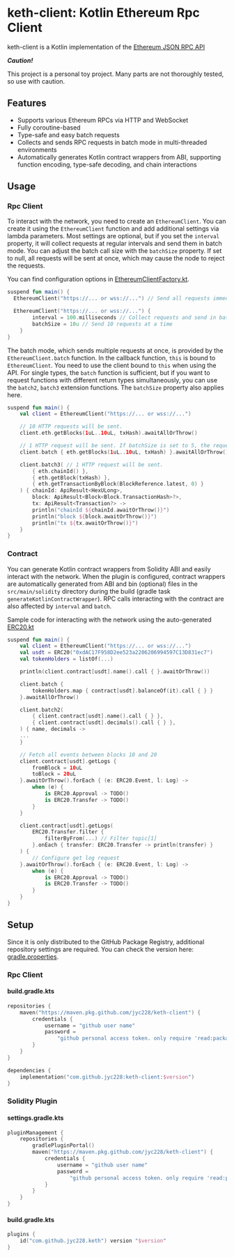 # keth-client: Kotlin Ethereum Rpc Client

keth-client is a Kotlin implementation of the
[Ethereum JSON RPC API](https://ethereum.org/ko/developers/docs/apis/json-rpc/)

***Caution!***

This project is a personal toy project. Many parts are not thoroughly tested, so use with caution.

## Features

- Supports various Ethereum RPCs via HTTP and WebSocket
- Fully coroutine-based
- Type-safe and easy batch requests
- Collects and sends RPC requests in batch mode in multi-threaded environments
- Automatically generates Kotlin contract wrappers from ABI, supporting function encoding, type-safe decoding, and chain
  interactions

## Usage

### Rpc Client

To interact with the network, you need to create an `EthereumClient`. You can create it using the `EthereumClient`
function and add additional settings via lambda parameters.
Most settings are optional, but if you set the `interval` property, it will collect requests at regular intervals and
send them in batch mode.
You can adjust the batch call size with the `batchSize` property. If set to null, all requests will be sent at once,
which may cause the node to reject the requests.

You can find configuration options
in [EthereumClientFactory.kt](src/main/kotlin/com/github/jyc228/keth/client/EthereumClientFactory.kt).

```kotlin
suspend fun main() {
  EthereumClient("https://... or wss://...") // Send all requests immediately

  EthereumClient("https://... or wss://...") {
        interval = 100.milliseconds // Collect requests and send in batch every 100 milliseconds
        batchSize = 10u // Send 10 requests at a time
    }
}
```

The batch mode, which sends multiple requests at once, is provided by the `EthereumClient.batch` function. In the
callback function, `this` is bound to `EthereumClient`.
You need to use the client bound to `this` when using the API.
For single types, the `batch` function is sufficient, but if you want to request functions with different return types
simultaneously, you can use the `batch2`, `batch3` extension functions.
The `batchSize` property also applies here.

```kotlin
suspend fun main() {
    val client = EthereumClient("https://... or wss://...")

    // 10 HTTP requests will be sent.
    client.eth.getBlocks(1uL..10uL, txHash).awaitAllOrThrow()

    // 1 HTTP request will be sent. If batchSize is set to 5, the requests will be split into 2 HTTP requests.
    client.batch { eth.getBlocks(1uL..10uL, txHash) }.awaitAllOrThrow()

    client.batch3( // 1 HTTP request will be sent.
        { eth.chainId() },
        { eth.getBlock(txHash) },
        { eth.getTransactionByBlock(BlockReference.latest, 0) }
    ) { chainId: ApiResult<HexULong>,
        block: ApiResult<Block<Block.TransactionHash>?>,
        tx: ApiResult<Transaction?> ->
        println("chainId ${chainId.awaitOrThrow()}")
        println("block ${block.awaitOrThrow()}")
        println("tx ${tx.awaitOrThrow()}")
    }
}
```

### Contract

You can generate Kotlin contract wrappers from Solidity ABI and easily interact with the network.
When the plugin is configured, contract wrappers are automatically generated from ABI and bin (optional) files in the
`src/main/solidity` directory during the build (gradle task `generateKotlinContractWrapper`).
RPC calls interacting with the contract are also affected by `interval` and `batch`.

Sample code for interacting with the network using the
auto-generated [ERC20.kt](src/main/kotlin/com/github/jyc228/keth/client/contract/library/ERC20.kt)

```kotlin
suspend fun main() {
    val client = EthereumClient("https://... or wss://...")
    val usdt = ERC20("0xdAC17F958D2ee523a2206206994597C13D831ec7")
    val tokenHolders = listOf(...)

    println(client.contract[usdt].name().call { }.awaitOrThrow())

    client.batch {
        tokenHolders.map { contract[usdt].balanceOf(it).call { } }
    }.awaitAllOrThrow()

    client.batch2(
        { client.contract[usdt].name().call { } },
        { client.contract[usdt].decimals().call { } },
    ) { name, decimals ->
    ...
    }

    // Fetch all events between blocks 10 and 20
    client.contract[usdt].getLogs {
        fromBlock = 10uL
        toBlock = 20uL
    }.awaitOrThrow().forEach { (e: ERC20.Event, l: Log) ->
        when (e) {
            is ERC20.Approval -> TODO()
            is ERC20.Transfer -> TODO()
        }
    }

    client.contract[usdt].getLogs(
        ERC20.Transfer.filter {
            filterByFrom(...) // Filter topic[1]
        }.onEach { transfer: ERC20.Transfer -> println(transfer) }
    ) {
        // Configure get log request
    }.awaitOrThrow().forEach { (e: ERC20.Event, l: Log) ->
        when (e) {
            is ERC20.Approval -> TODO()
            is ERC20.Transfer -> TODO()
        }
    }
}
```

## Setup

Since it is only distributed to the GitHub Package Registry, additional repository settings are required.
You can check the version here: [gradle.properties](gradle.properties).

### Rpc Client

#### build.gradle.kts

```kotlin
repositories {
    maven("https://maven.pkg.github.com/jyc228/keth-client") {
        credentials {
            username = "github user name"
            password =
                "github personal access token. only require 'read:packages' scope. you can generate via https://github.com/settings/tokens"
        }
    }
}

dependencies {
    implementation("com.github.jyc228:keth-client:$version")
}
```

### Solidity Plugin

#### settings.gradle.kts

```kotlin
pluginManagement {
    repositories {
        gradlePluginPortal()
        maven("https://maven.pkg.github.com/jyc228/keth-client") {
            credentials {
                username = "github user name"
                password =
                    "github personal access token. only require 'read:packages' scope. you can generate via https://github.com/settings/tokens"
            }
        }
    }
}
```

#### build.gradle.kts

```kotlin
plugins {
    id("com.github.jyc228.keth") version "$version"
}
```
